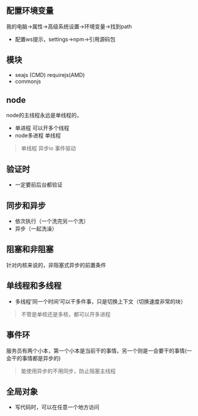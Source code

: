 ## 配置环境变量
我的电脑->属性->高级系统设置->环境变量->找到path

- 配置ws提示，settings->npm->引用源码包

## 模块
- seajs (CMD) requirejs(AMD)
- commonjs 

## node
node的主线程永远是单线程的，
- 单进程 可以开多个线程
- node多进程 单线程

> 单线程 异步io 事件驱动

## 验证时
- 一定要前后台都验证

## 同步和异步
- 依次执行（一个洗完另一个洗）
- 异步（一起洗澡）

## 阻塞和非阻塞
针对内核来说的，非阻塞式异步的前置条件

## 单线程和多线程
- 多线程’同一个时间‘可以干多件事，只是切换上下文（切换速度非常的块）

> 不管是单核还是多核，都可以开多进程

## 事件环
服务员有两个小本，第一个小本是当前干的事情，另一个则是一会要干的事情(一会干的事情都是异步的)

> 能使用异步的不用同步，防止阻塞主线程


## 全局对象
- 写代码时，可以在任意一个地方访问
